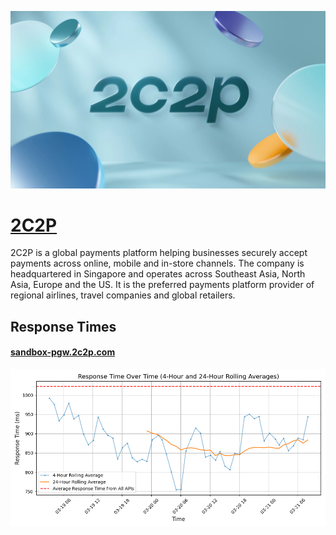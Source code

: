 [![Visit 2C2P](imagePreview.webp)](https://2c2p.com)

# [2C2P](https://2c2p.com)

2C2P is a global payments platform helping businesses securely accept payments across online, mobile and in-store channels. The company is headquartered in Singapore and operates across Southeast Asia, North Asia, Europe and the US. It is the preferred payments platform provider of regional airlines, travel companies and global retailers.

## Response Times

#### [sandbox-pgw.2c2p.com](https://sandbox-pgw.2c2p.com)

![sandbox-pgw.2c2p.com](response-time-charts/sandbox-pgw.2c2p.com.png)
